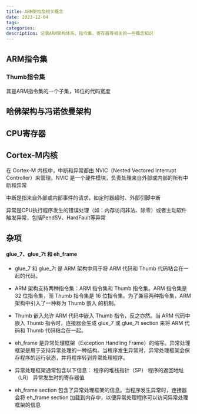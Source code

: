 ```yaml
---
title: ARM架构及相关概念
date: 2023-12-04
tags:
categories:
description: 记录ARM架构体系、指令集、寄存器等相关的一些概念知识
---
```



## ARM指令集

### Thumb指令集
其是ARM指令集的一个子集，16位的代码宽度


## 哈佛架构与冯诺依曼架构



## CPU寄存器


## Cortex-M内核

在 Cortex-M 内核中，中断和异常都由 NVIC（Nested Vectored Interrupt Controller）来管理。NVIC 是一个硬件模块，负责处理来自外部或内部的所有中断和异常
<br>

中断是指来自外部或内部事件的请求，如定时器超时、外部引脚中断
<br>

异常是CPU执行程序发生的错误处理（如：内存访问非法、除零）或者主动软件触发异常，包括PendSV、HardFault等异常
<br>


## 杂项

#### glue_7、glue_7t 和 eh_frame

- glue_7 和 glue_7t 是 ARM 架构中用于将 ARM 代码和 Thumb 代码粘合在一起的代码。

- ARM 架构支持两种指令集：ARM 指令集和 Thumb 指令集。ARM 指令集是 32 位指令集，而 Thumb 指令集是 16 位指令集。为了兼容两种指令集，ARM 架构中引入了一种称为 Thumb 嵌入 的机制。

- Thumb 嵌入允许 ARM 代码中嵌入 Thumb 指令，反之亦然。当 ARM 代码中嵌入 Thumb 指令时，连接器会生成 glue_7 或 glue_7t  section 来将 ARM 代码和 Thumb 代码粘合在一起。

- eh_frame 是异常处理框架（Exception Handling Frame）的缩写。异常处理框架是用于支持异常处理的一种结构。当程序发生异常时，异常处理框架会保存程序的运行状态，并将程序转到异常处理程序。

- 异常处理框架通常包含以下信息：
    程序的堆栈指针（SP）
    程序的返回地址（LR）
    异常发生时的寄存器值

- eh_frame section 包含了异常处理框架的信息。当程序发生异常时，连接器会将 eh_frame section 加载到内存中，以便异常处理程序可以访问异常处理框架的信息
